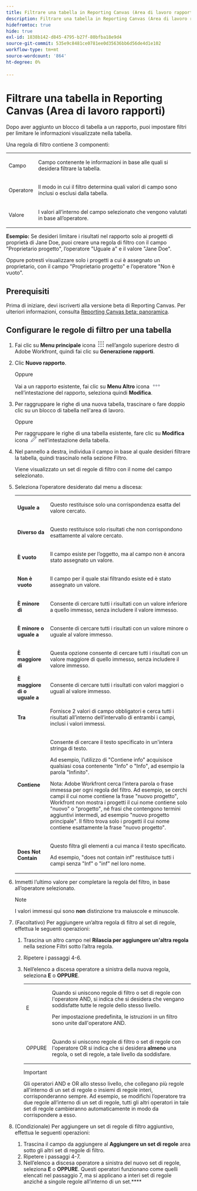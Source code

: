 ```yaml
---
title: Filtrare una tabella in Reporting Canvas (Area di lavoro rapporti)
description: Filtrare una tabella in Reporting Canvas (Area di lavoro rapporti)
hidefromtoc: true
hide: true
exl-id: 1838b142-d845-4795-b27f-80bfba18e9d4
source-git-commit: 535e9c8481ce0781ee0d35636bb6d56de4d1e102
workflow-type: tm+mt
source-wordcount: '864'
ht-degree: 0%

---
```


# Filtrare una tabella in Reporting Canvas (Area di lavoro rapporti)

Dopo aver aggiunto un blocco di tabella a un rapporto, puoi impostare filtri per limitare le informazioni visualizzate nella tabella.

Una regola di filtro contiene 3 componenti:

<table style="table-layout:auto"> 
 <col> 
 <col> 
 <tbody> 
  <tr> 
   <td role="rowheader">Campo</td> 
   <td> <p>Campo contenente le informazioni in base alle quali si desidera filtrare la tabella.</p> </td> 
  </tr> 
  <tr> 
   <td role="rowheader">Operatore</td> 
   <td> <p>Il modo in cui il filtro determina quali valori di campo sono inclusi o esclusi dalla tabella. </p> </td> 
  </tr> 
  <tr> 
   <td role="rowheader">Valore</td> 
   <td> <p>I valori all’interno del campo selezionato che vengono valutati in base all’operatore.</p> </td> 
  </tr> 
 </tbody> 
</table>

**Esempio:** Se desideri limitare i risultati nel rapporto solo ai progetti di proprietà di Jane Doe, puoi creare una regola di filtro con il campo &quot;Proprietario progetto&quot;, l’operatore &quot;Uguale a&quot; e il valore &quot;Jane Doe&quot;.

Oppure potresti visualizzare solo i progetti a cui è assegnato un proprietario, con il campo &quot;Proprietario progetto&quot; e l’operatore &quot;Non è vuoto&quot;.

## Prerequisiti

Prima di iniziare, devi iscriverti alla versione beta di Reporting Canvas. Per ulteriori informazioni, consulta [Reporting Canvas beta: panoramica](/help/quicksilver/product-announcements/betas/canvas-dashboards-beta/reporting-canvas-beta-overview.md).

## Configurare le regole di filtro per una tabella

1. Fai clic su **Menu principale** icona ![](assets/main-menu-icon.png) nell’angolo superiore destro di Adobe Workfront, quindi fai clic su **Generazione rapporti**.

1. Clic **Nuovo rapporto**.

   Oppure

   Vai a un rapporto esistente, fai clic su **Menu Altro** icona ![](assets/more-icon.png) nell’intestazione del rapporto, seleziona quindi **Modifica**.

1. Per raggruppare le righe di una nuova tabella, trascinare o fare doppio clic su un blocco di tabella nell&#39;area di lavoro.

   Oppure

   Per raggruppare le righe di una tabella esistente, fare clic su **Modifica** icona ![](assets/edit-icon.png) nell’intestazione della tabella.

1. Nel pannello a destra, individua il campo in base al quale desideri filtrare la tabella, quindi trascinalo nella sezione Filtro.

   Viene visualizzato un set di regole di filtro con il nome del campo selezionato.

1. Seleziona l’operatore desiderato dal menu a discesa:

   <table style="table-layout:auto"> 
    <col> 
    <col> 
    <tbody> 
     <tr> 
      <td role="rowheader"><strong>Uguale a</strong> </td> 
      <td> <p>Questo restituisce solo una corrispondenza esatta del valore cercato.</p> </td> 
     </tr> 
     <tr> 
      <td role="rowheader"><strong>Diverso da</strong> </td> 
      <td> <p>Questo restituisce solo risultati che non corrispondono esattamente al valore cercato.</p> </td> 
     </tr> 
     <tr> 
      <td role="rowheader"><strong>È vuoto</strong> </td> 
      <td> <p>Il campo esiste per l’oggetto, ma al campo non è ancora stato assegnato un valore.</p> </td> 
     </tr> 
     <tr> 
      <td role="rowheader"><strong>Non è vuoto</strong> </td> 
      <td> <p>Il campo per il quale stai filtrando esiste ed è stato assegnato un valore.</p> </td> 
     </tr> 
     <tr> 
      <td role="rowheader"><strong>È minore di</strong> </td> 
      <td> <p>Consente di cercare tutti i risultati con un valore inferiore a quello immesso, senza includere il valore immesso.</p> </td> 
     </tr> 
     <tr> 
      <td role="rowheader"><strong>È minore o uguale a</strong> </td> 
      <td> <p>Consente di cercare tutti i risultati con un valore minore o uguale al valore immesso.</p> </td> 
     </tr> 
     <tr> 
      <td role="rowheader"><strong>È maggiore di</strong> </td> 
      <td> <p>Questa opzione consente di cercare tutti i risultati con un valore maggiore di quello immesso, senza includere il valore immesso.</p> </td> 
     </tr> 
     <tr> 
      <td role="rowheader"><strong>È maggiore di o uguale a</strong> </td> 
      <td> <p>Consente di cercare tutti i risultati con valori maggiori o uguali al valore immesso.</p> </td> 
     </tr> 
     <tr> 
      <td role="rowheader"><strong>Tra</strong> </td> 
      <td> <p>Fornisce 2 valori di campo obbligatori e cerca tutti i risultati all’interno dell’intervallo di entrambi i campi, inclusi i valori immessi.</p> </td> 
     </tr> 
     <tr> 
      <td role="rowheader"><strong>Contiene</strong> </td> 
      <td> <p>Consente di cercare il testo specificato in un'intera stringa di testo.</p> <p>Ad esempio, l’utilizzo di "Contiene info" acquisisce qualsiasi cosa contenente "Info" o "Info", ad esempio la parola "Infinito".</p> <p>Nota: Adobe Workfront cerca l’intera parola o frase immessa per ogni regola del filtro. Ad esempio, se cerchi campi il cui nome contiene la frase "nuovo progetto", Workfront non mostra i progetti il cui nome contiene solo "nuovo" o "progetto", né frasi che contengono termini aggiuntivi intermedi, ad esempio "nuovo progetto principale". Il filtro trova solo i progetti il cui nome contiene esattamente la frase "nuovo progetto".</p> </td> 
     </tr> 
     <tr> 
      <td role="rowheader"><strong>Does Not Contain</strong> </td> 
      <td> <p>Questo filtra gli elementi a cui manca il testo specificato.</p> <p>Ad esempio, "does not contain inf" restituisce tutti i campi senza "Inf" o "inf" nel loro nome.</p> </td> 
     </tr> 
    </tbody> 
   </table>

1. Immetti l’ultimo valore per completare la regola del filtro, in base all’operatore selezionato.

   >[!NOTE]
   >
   >I valori immessi qui sono **non** distinzione tra maiuscole e minuscole.

1. (Facoltativo) Per aggiungere un’altra regola di filtro al set di regole, effettua le seguenti operazioni:

   1. Trascina un altro campo nel **Rilascia per aggiungere un&#39;altra regola** nella sezione Filtri sotto l’altra regola.
   1. Ripetere i passaggi 4-6.
   1. Nell’elenco a discesa operatore a sinistra della nuova regola, seleziona **E** o **OPPURE**.

      <table style="table-layout:auto"> 
       <col> 
       </col> 
       <col> 
       </col> 
       <tbody> 
        <tr> 
         <td role="rowheader"> <p>E</p> </td> 
         <td> <p>Quando si uniscono regole di filtro o set di regole con l'operatore AND, si indica che si desidera che vengano soddisfatte tutte le regole dello stesso livello.</p> <p>Per impostazione predefinita, le istruzioni in un filtro sono unite dall'operatore AND.</p> </td> 
        </tr> 
        <tr> 
         <td role="rowheader"> <p>OPPURE</p> </td> 
         <td> <p>Quando si uniscono regole di filtro o set di regole con l'operatore OR si indica che si desidera <strong>almeno</strong> una regola, o set di regole, a tale livello da soddisfare.</p> </td> 
        </tr> 
       </tbody> 
      </table>

      >[!IMPORTANT]
      >
      >Gli operatori AND e OR allo stesso livello, che collegano più regole all&#39;interno di un set di regole o insiemi di regole interi, corrisponderanno sempre. Ad esempio, se modifichi l’operatore tra due regole all’interno di un set di regole, tutti gli altri operatori in tale set di regole cambieranno automaticamente in modo da corrispondere a esso.

1. (Condizionale) Per aggiungere un set di regole di filtro aggiuntivo, effettua le seguenti operazioni:

   1. Trascina il campo da aggiungere al **Aggiungere un set di regole** area sotto gli altri set di regole di filtro.
   1. Ripetere i passaggi 4-7.
   1. Nell’elenco a discesa operatore a sinistra del nuovo set di regole, seleziona **E** o **OPPURE**. Questi operatori funzionano come quelli elencati nel passaggio 7, ma si applicano a interi set di regole anziché a singole regole all’interno di un set.****
